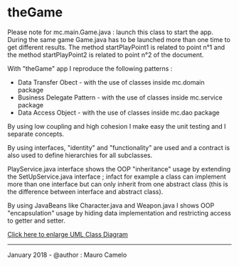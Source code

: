 # theGame

Please note for mc.main.Game.java : launch this class to start the app. During the same game Game.java has to be launched more than one time to get different results. The method startPlayPoint1 is related to point n°1 and the method startPlayPoint2 is related to point n°2 of the document.

With "theGame" app I reproduce the following patterns :

- Data Transfer Obect - with the use of classes inside mc.domain package
- Business Delegate Pattern - with the use of classes inside mc.service package
- Data Access Object - with the use of classes inside mc.dao package

By using low coupling and high cohesion I make easy the unit testing and I separate concepts.

By using interfaces, "identity" and "functionality" are used and a contract is also used to define hierarchies for all subclasses.

PlayService.java interface shows the OOP "inheritance" usage by extending the SetUpService.java interface ; infact for example a class can implement more than one interface but can only inherit from one abstract class (this is the difference between interface and abstract class).

By using JavaBeans like Character.java and Weapon.java I shows OOP "encapsulation" usage by hiding data implementation and restricting access to getter and setter.

<a href="https://user-images.githubusercontent.com/30404707/35335332-90a45296-0115-11e8-9100-a0647130a149.jpg" target="_blank">Click here to enlarge UML Class Diagram</a>
__________________________________

January 2018 - @author : Mauro Camelo
